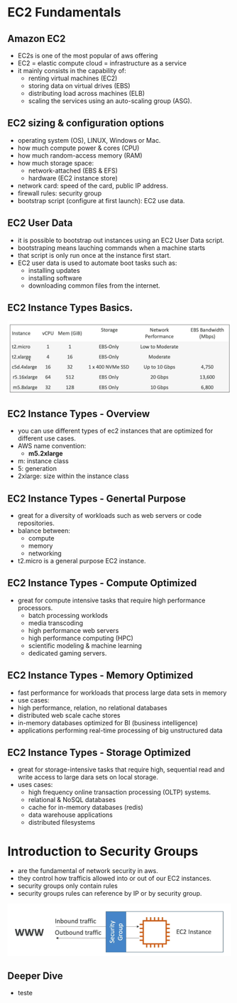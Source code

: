# EC2 Fundamentals

## Amazon EC2 
- EC2s is one of the most popular of aws offering
- EC2 = elastic compute cloud = infrastructure as a service
- it mainly consists in the capability of:
  - renting virtual machines (EC2)
  - storing data on virtual drives (EBS)
  - distributing load across machines (ELB)
  - scaling the services using an auto-scaling group (ASG).  

## EC2 sizing & configuration options
- operating system (OS), LINUX, Windows or Mac.
- how much compute power & cores (CPU)
- how much random-access memory (RAM)
- how much storage space:
  - network-attached (EBS & EFS)
  - hardware (EC2 instance store)
- network card: speed of the card, public IP address.
- firewall rules: security group
- bootstrap script (configure at first launch): EC2 use data.

## EC2 User Data
- it is possible to bootstrap out instances using an EC2 User Data script.
- bootstraping means lauching commands when a machine starts
- that script is only run once at the instance first start.
- EC2 user data is used to automate boot tasks such as:
  - installing updates
  - installing software
  - downloading common files from the internet.

## EC2 Instance Types Basics.

![my-setup](https://github.com/aws-expert/learning-aws-solutions-architect/blob/main/images/ec2-image01.png)

## EC2 Instance Types - Overview
- you can use different types of ec2 instances that are optimized for different use cases.
- AWS name convention:
  - **m5.2xlarge**
- m: instance class
- 5: generation
- 2xlarge: size within the instance class

## EC2 Instance Types - Genertal Purpose
- great for a diversity of workloads such as web servers or code repositories.
- balance between:
  - compute
  - memory
  - networking
- t2.micro is a general purpose EC2 instance.

##  EC2 Instance Types - Compute Optimized
- great for compute intensive tasks that require high performance processors.
  - batch processing worklods
  - media transcoding
  - high performance web servers
  - high performance computing (HPC)
  - scientific modeling & machine learning
  - dedicated gaming servers.

 ## EC2 Instance Types - Memory Optimized
 - fast performance for workloads that process large data sets in memory
 - use cases:
  -  high performance, relation, no relational databases
  - distributed web scale cache stores
  - in-memory databases optimized for BI (business intelligence)
  - applications performing real-time processing of big unstructured data

##  EC2 Instance Types - Storage Optimized
- great for storage-intensive tasks that require high, sequential read and write access to large dara sets on local storage.
- uses cases:
  - high frequency online transaction processing (OLTP) systems.
  - relational & NoSQL databases
  - cache for in-memory databases (redis)
  - data warehouse applications
  - distributed filesystems

# Introduction to Security Groups
- are the fundamental of network security in aws.
- they control how trafficis allowed into or out of our EC2 instances.
- security groups only contain rules
- security groups rules can reference by IP or by security group.

![teste](image-1.png)

## Deeper Dive
- teste






